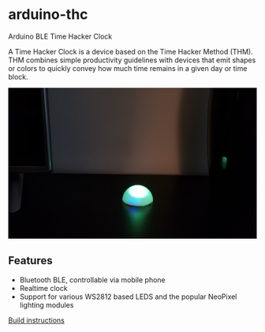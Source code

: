 # arduino-thc
Arduino BLE Time Hacker Clock

A Time Hacker Clock is a device based on the Time Hacker Method (THM). THM combines simple productivity guidelines with devices that emit shapes or colors to quickly convey how much time remains in a given day or time block.

![](./images/productphoto.png)
## Features

* Bluetooth BLE, controllable via mobile phone
* Realtime clock
* Support for various WS2812 based LEDS and the popular NeoPixel lighting modules

[Build instructions](./docs/build.md)
